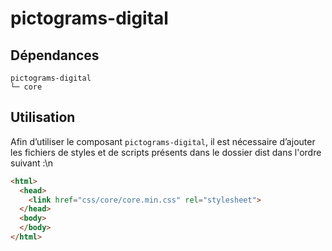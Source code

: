 # pictograms-digital

## Dépendances
```shell
pictograms-digital
└─ core
```

## Utilisation
Afin d’utiliser le composant `pictograms-digital`, il est nécessaire d’ajouter les fichiers de styles et de scripts présents dans le dossier dist dans l'ordre suivant :\n
```html
<html>
  <head>
    <link href="css/core/core.min.css" rel="stylesheet">
  </head>
  <body>
  </body>
</html>
```